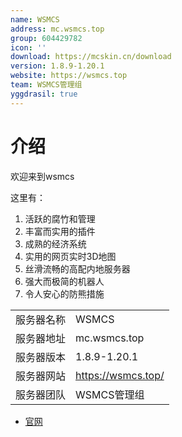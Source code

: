 ```yaml
---
name: WSMCS
address: mc.wsmcs.top
group: 604429782
icon: ''
download: https://mcskin.cn/download
version: 1.8.9-1.20.1
website: https://wsmcs.top
team: WSMCS管理组
yggdrasil: true
---
```


# 介绍

欢迎来到wsmcs  

这里有：  
1. 活跃的腐竹和管理 
2. 丰富而实用的插件 
3. 成熟的经济系统 
4. 实用的网页实时3D地图 
5. 丝滑流畅的高配内地服务器 
6. 强大而极简的机器人 
7. 令人安心的防熊措施


| | |
|-|-|
| 服务器名称 | WSMCS |
| 服务器地址 | mc.wsmcs.top |
| 服务器版本 | 1.8.9-1.20.1 |
| 服务器网站 | https://wsmcs.top/ |
| 服务器团队 | WSMCS管理组 |


- [官网](https://wsmcs.top/)
